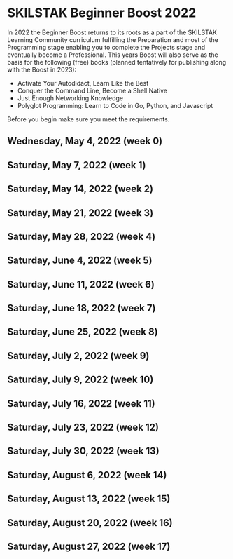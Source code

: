# SKILSTAK Beginner Boost 2022

In 2022 the Beginner Boost returns to its roots as a part of the
SKILSTAK Learning Community curriculum fulfilling the Preparation and
most of the Programming stage enabling you to complete the Projects
stage and eventually become a Professional. This years Boost will also
serve as the basis for the following (free) books (planned tentatively
for publishing along with the Boost in 2023):

* Activate Your Autodidact, Learn Like the Best
* Conquer the Command Line, Become a Shell Native
* Just Enough Networking Knowledge
* Polyglot Programming: Learn to Code in Go, Python, and Javascript

Before you begin make sure you meet the requirements.

## Wednesday, May  4, 2022 (week 0)

## Saturday, May  7, 2022 (week 1)

## Saturday, May 14, 2022 (week 2)

## Saturday, May 21, 2022 (week 3)

## Saturday, May 28, 2022 (week 4)

## Saturday, June  4, 2022 (week 5)

## Saturday, June 11, 2022 (week 6)

## Saturday, June 18, 2022 (week 7)

## Saturday, June 25, 2022 (week 8)

## Saturday, July  2, 2022 (week 9)

## Saturday, July  9, 2022 (week 10)

## Saturday, July 16, 2022 (week 11)

## Saturday, July 23, 2022 (week 12)

## Saturday, July 30, 2022 (week 13)

## Saturday, August  6, 2022 (week 14)

## Saturday, August 13, 2022 (week 15)

## Saturday, August 20, 2022 (week 16)

## Saturday, August 27, 2022 (week 17)

